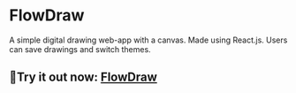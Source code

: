 # FlowDraw
A simple digital drawing web-app with a canvas. Made using React.js. Users can save drawings and switch themes.
## 🔗Try it out now: [FlowDraw](https://flow-draw.vercel.app/)
